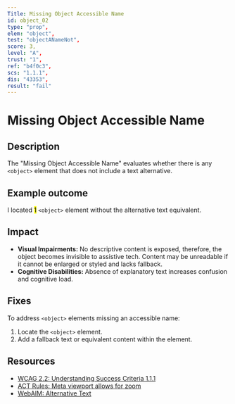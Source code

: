 ```yaml
---
Title: Missing Object Accessible Name
id: object_02
type: "prop",
elem: "object",
test: "objectANameNot",
score: 3,
level: "A",
trust: "1",
ref: "b4f0c3",
scs: "1.1.1",
dis: "43353",
result: "fail"
---
```


# Missing Object Accessible Name

## Description

The "Missing Object Accessible Name" evaluates whether there is any <code>&lt;object&gt;</code> element that does not include a text alternative.

## Example outcome

I located <mark>1</mark> <code>&lt;object&gt;</code> element without the alternative text equivalent.

## Impact

- **Visual Impairments:** No descriptive content is exposed, therefore, the object becomes invisible to assistive tech. Content may be unreadable if it cannot be enlarged or styled and lacks fallback.
- **Cognitive Disabilities:** Absence of explanatory text increases confusion and cognitive load.

## Fixes

To address <code>&lt;object&gt;</code> elements missing an accessible name:

1. Locate the <code>&lt;object&gt;</code> element.
2. Add a fallback text or equivalent content within the element.

## Resources

- [WCAG 2.2: Understanding Success Criteria 1.1.1](https://www.w3.org/WAI/WCAG22/Understanding/non-text-content)
- [ACT Rules: Meta viewport allows for zoom](https://www.w3.org/WAI/standards-guidelines/act/rules/b4f0c3/)
- [WebAIM: Alternative Text](https://webaim.org/techniques/alttext/)
